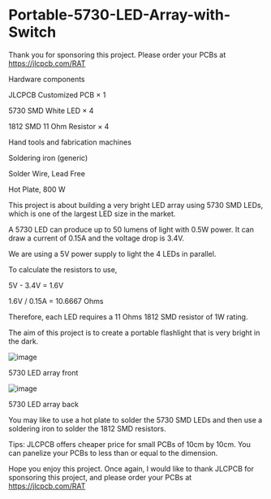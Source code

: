 # Portable-5730-LED-Array-with-Switch

Thank you for sponsoring this project. Please order your PCBs at https://jlcpcb.com/RAT

Hardware components

JLCPCB Customized PCB ×	1	

5730 SMD White LED ×	4

1812 SMD 11 Ohm Resistor ×	4

Hand tools and fabrication machines

Soldering iron (generic)

Solder Wire, Lead Free

Hot Plate, 800 W

This project is about building a very bright LED array using 5730 SMD LEDs, which is one of the largest LED size in the market.

A 5730 LED can produce up to 50 lumens of light with 0.5W power. It can draw a current of 0.15A and the voltage drop is 3.4V.

We are using a 5V power supply to light the 4 LEDs in parallel.

To calculate the resistors to use,

5V - 3.4V = 1.6V

1.6V / 0.15A = 10.6667 Ohms

Therefore, each LED requires a 11 Ohms 1812 SMD resistor of 1W rating.

The aim of this project is to create a portable flashlight that is very bright in the dark.

![image](https://user-images.githubusercontent.com/85741357/181511378-d4e6b1f0-a416-4615-b090-5d8949a8fb2f.png)

5730 LED array front

![image](https://user-images.githubusercontent.com/85741357/181511469-f3465f07-b9f8-4944-bd75-ddfa4e7092ad.png)

5730 LED array back

You may like to use a hot plate to solder the 5730 SMD LEDs and then use a soldering iron to solder the 1812 SMD resistors.

Tips: JLCPCB offers cheaper price for small PCBs of 10cm by 10cm. You can panelize your PCBs to less than or equal to the dimension.

Hope you enjoy this project. Once again, I would like to thank JLCPCB for sponsoring this project, and please order your PCBs at https://jlcpcb.com/RAT
